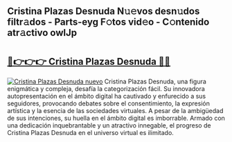 ## Cristina Plazas Desnuda N𝚞𝚎vos desn𝚞dos filtr𝚊dos - Parts-eyg F𝚘tos vid𝚎o - C𝚘ntenido atr𝚊ctivo owlJp

# <h2><a href="http://mb4bf8.tromn.icu/?c=Cristina+Plazas+Desnuda">🔗👉👉👉 Cristina Plazas Desnuda 🔗🔗</a></h2>

[![Cristina Plazas Desnuda nuevo](https://i.imgur.com/pEAQMta.gif)](http://mb4bf8.tromn.icu/?c=Cristina+Plazas+Desnuda)
Cristina Plazas Desnuda, una figura enigmática y compleja, desafía la categorización fácil. Su innovadora autopresentación en el ámbito digital ha cautivado y enfurecido a sus seguidores, provocando debates sobre el consentimiento, la expresión artística y la esencia de las sociedades virtuales. A pesar de la ambigüedad de sus intenciones, su huella en el ámbito digital es imborrable. Armado con una dedicación inquebrantable y un atractivo innegable, el progreso de Cristina Plazas Desnuda en el universo virtual es ilimitado.
